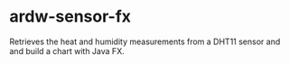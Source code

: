 # ardw-sensor-fx

Retrieves the heat and humidity measurements from a DHT11 sensor and and build a chart with Java FX.